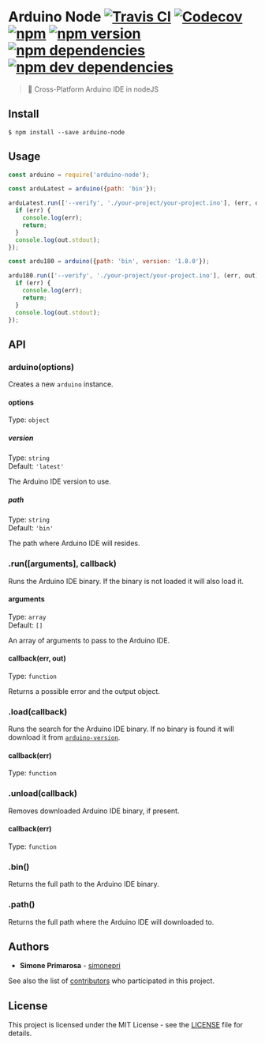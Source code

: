# Arduino Node [![Travis CI](https://travis-ci.org/arduino-cli/arduino-node.svg?branch=master)](https://travis-ci.org/arduino-cli/arduino-node) [![Codecov](https://img.shields.io/codecov/c/github/arduino-cli/arduino-node/master.svg)](https://codecov.io/gh/arduino-cli/arduino-node) [![npm](https://img.shields.io/npm/dm/arduino-node.svg)](https://www.npmjs.com/package/arduino-node) [![npm version](https://img.shields.io/npm/v/arduino-node.svg)](https://www.npmjs.com/package/arduino-node) [![npm dependencies](https://david-dm.org/arduino-cli/arduino-node.svg)](https://david-dm.org/arduino-cli/arduino-node) [![npm dev dependencies](https://david-dm.org/arduino-cli/arduino-node/dev-status.svg)](https://david-dm.org/arduino-cli/arduino-node#info=devDependencies)
> 🎁 Cross-Platform Arduino IDE in nodeJS

## Install

```
$ npm install --save arduino-node
```

## Usage

```js
const arduino = require('arduino-node');

const arduLatest = arduino({path: 'bin'});

arduLatest.run(['--verify', './your-project/your-project.ino'], (err, out) => {
  if (err) {
    console.log(err);
    return;
  }
  console.log(out.stdout);
});

const ardu180 = arduino({path: 'bin', version: '1.8.0'});

ardu180.run(['--verify', './your-project/your-project.ino'], (err, out) => {
  if (err) {
    console.log(err);
    return;
  }
  console.log(out.stdout);
});
```

## API

### arduino(options)

Creates a new `arduino` instance.

#### options

Type: `object`

##### version

Type: `string`<br>
Default: `'latest'`

The Arduino IDE version to use.

##### path

Type: `string`<br>
Default: `'bin'`

The path where Arduino IDE will resides.

### .run([arguments], callback)

Runs the Arduino IDE binary. If the binary is not loaded it will also load it.

#### arguments

Type: `array`<br>
Default: `[]`

An array of arguments to pass to the Arduino IDE.

#### callback(err, out)

Type: `function`

Returns a possible error and the output object.

### .load(callback)

Runs the search for the Arduino IDE binary. If no binary is found it will download it from [`arduino-version`](https://github.com/arduino-cli/arduino-version/releases).

#### callback(err)

Type: `function`

### .unload(callback)

Removes downloaded Arduino IDE binary, if present.

#### callback(err)

Type: `function`

### .bin()

Returns the full path to the Arduino IDE binary.

### .path()

Returns the full path where the Arduino IDE will downloaded to.

## Authors
* **Simone Primarosa** - [simonepri](https://github.com/simonepri)

See also the list of [contributors](https://github.com/simonepri/env-dot-prop/contributors) who participated in this project.

## License
This project is licensed under the MIT License - see the [LICENSE](LICENSE) file for details.
